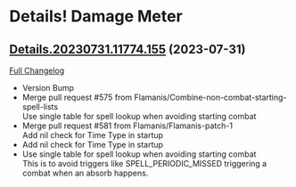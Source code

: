 # Details! Damage Meter

## [Details.20230731.11774.155](https://github.com/Tercioo/Details-Damage-Meter/tree/Details.20230731.11774.155) (2023-07-31)
[Full Changelog](https://github.com/Tercioo/Details-Damage-Meter/compare/Details.20230730.11773.155...Details.20230731.11774.155) 

- Version Bump  
- Merge pull request #575 from Flamanis/Combine-non-combat-starting-spell-lists  
    Use single table for spell lookup when avoiding starting combat  
- Merge pull request #581 from Flamanis/Flamanis-patch-1  
    Add nil check for Time Type in startup  
- Add nil check for Time Type in startup  
- Use single table for spell lookup when avoiding starting combat  
    This is to avoid triggers like SPELL\_PERIODIC\_MISSED triggering a combat when an absorb happens.  
